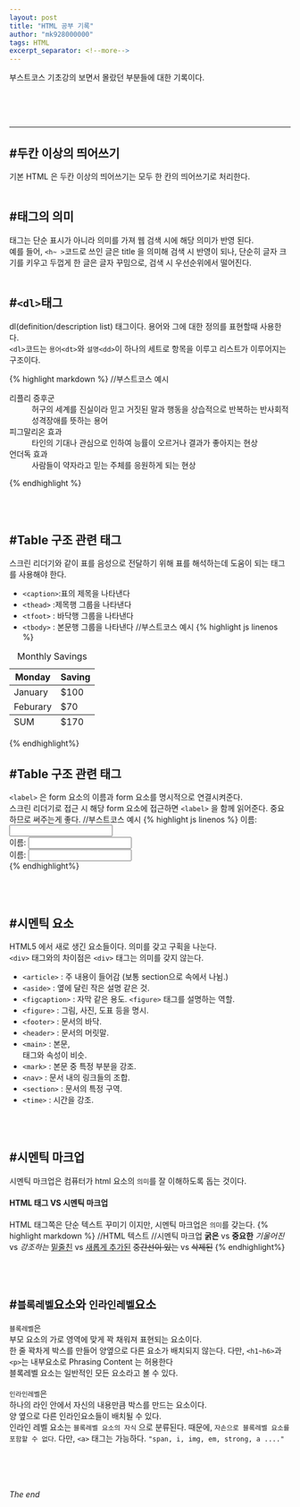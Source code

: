 ```yaml
---
layout: post
title: "HTML 공부 기록"
author: "mk928000000"
tags: HTML
excerpt_separator: <!--more-->
---
```



부스트코스 기초강의 보면서 몰랐던 부분들에 대한 기록이다.
<!--more-->
<br><br><br>
<hr>

## #두칸 이상의 띄어쓰기
기본 HTML 은 두칸 이상의 띄어쓰기는 모두 한 칸의 띄어쓰기로 처리한다.
<br><br>

## #태그의 의미
태그는 단순 표시가 아니라 의미를 가져 웹 검색 시에 해당 의미가 반영 된다.<br>
예를 들어, `<h~ >`코드로 쓰인 글은 title 을 의미해 검색 시 반영이 되나, 단순히 글자 크기를 키우고 두껍게 한 글은 글자 꾸밈으로, 
검색 시 우선순위에서 떨어진다. 
<br><br>

## #`<dl>`태그
dl(definition/description list) 태그이다. 용어와 그에 대한 정의를 표현할때 사용한다.<br>
`<dl>`코드는 `용어<dt>`와 `설명<dd>`이 하나의 세트로 항목을 이루고 리스트가 이루어지는 구조이다. <br>

{% highlight markdown %}
//부스트코스 예시
    <dl>
        <dt>리플리 증후군</dt>
        <dd>허구의 세계를 진실이라 믿고 거짓된 말과 행동을 상습적으로 반복하는 반사회적 성격장애를 뜻하는 용어</dd>
        <dt>피그말리온 효과</dt>
        <dd>타인의 기대나 관심으로 인하여 능률이 오르거나 결과가 좋아지는 현상</dd>
        <dt>언더독 효과</dt>
        <dd>사람들이 약자라고 믿는 주체를 응원하게 되는 현상</dd>
    </dl>
{% endhighlight %}

<br><br>

## #Table 구조 관련 태그
스크린 리더기와 같이 표를 음성으로 전달하기 위해 표를 해석하는데 도움이 되는 태그를 사용해야 한다.
* `<caption>`:표의 제목을 나타낸다
* `<thead>`  :제목행 그룹을 나타낸다
* `<tfoot>`  : 바닥행 그룹을 나타낸다
* `<tbody>`  : 본문행 그룹을 나타낸다
//부스트코스 예시
{% highlight js linenos %}
<table>
    <caption>Monthly Savings</caption>
    <thead>
        <tr>
            <th>Monday</th>
            <th>Saving</th>
        </tr>
    </thead>
    <tbody>
        <tr>
            <td>January</td>
            <td>$100</td>
        </tr>
        <tr>
            <td>Feburary</td>
            <td>$70</td>
        </tr>
    </tbody>
    <tfoot>
        <tr>
            <td>SUM</td>
            <td>$170</td>
        </tr>
    </tfoot>
</table>
{% endhighlight%}

<br>

## #Table 구조 관련 태그
`<label>` 은 form 요소의 이름과 form 요소를 명시적으로 연결시켜준다. <br>
스크린 리더기로 접근 시 해당 form 요소에 접근하면 `<label>` 을 함께 읽어준다. 중요하므로 써주는게 좋다.
//부스트코스 예시
{% highlight js linenos %}
    <label for="name">이름</label>: <input type="text" id="name"><br>
    <label for="nickname">이름</label>: <input type="text" id="nickname"><br>
    <label for="address">이름</label>: <input type="text" id="address"><br>
{% endhighlight%}


<br><br>

## #시멘틱 요소
HTML5 에서 새로 생긴 요소들이다. 의미를 갖고 구획을 나눈다.<br>
`<div>` 태그와의 차이점은 `<div>` 태그는 의미를 갖지 않는다. <br>
* `<article>`    : 주 내용이 들어감 (보통 section으로 속에서 나뉨.)
* `<aside>`      : 옆에 달린 작은 설명 같은 것.
* `<figcaption>` : 자막 같은 용도. `<figure>` 태그를 설명하는 역할.
* `<figure>`     : 그림, 사진, 도표 등을 명시.
* `<footer>`     : 문서의 바닥.
* `<header>`     : 문서의 머릿말.
* `<main>`       : 본문, <article> 태그와 속성이 비슷.
* `<mark>`       : 본문 중 특정 부분을 강조.
* `<nav>`        : 문서 내의 링크들의 조합. 
* `<section>`    : 문서의 특정 구역.
* `<time>`       : 시간을 강조. 

<br><br>

## #시멘틱 마크업
시멘틱 마크업은 컴퓨터가 html 요소의 `의미`를 잘 이해하도록 돕는 것이다.
<br>
#### HTML 태그 VS 시멘틱 마크업
HTML 태그쪽은 단순 텍스트 꾸미기 이지만, 시멘틱 마크업은 `의미`를 갖는다.
{% highlight markdown %}
//HTML 텍스트               //시멘틱 마크업
<b>굵은</b>           vs    <strong>중요한</strong>
<i>기울어진</i>        vs   <em>강조하는</em>
<u>밑줄친</u>         vs    <ins>새롭게 추가된</ins>
<s>중간선이 있는</s>   vs    <del>삭제된</del>
{% endhighlight%}

<br><br>

## #`블록레벨`요소와 `인라인레벨`요소
`블록레벨`은 <br> 
부모 요소의 가로 영역에 맞게 꽉 채워져 표현되는 요소이다. <br>
한 줄 꽉차게 박스를 만들어 양옆으로 다른 요소가 배치되지 않는다. 다만, `<h1~h6>`과 `<p>`는 내부요소로 Phrasing Content 는 허용한다  <br>
블록레벨 요소는 일반적인 모든 요소라고 볼 수 있다.
<br><br>
`인라인레벨`은 <br> 
하나의 라인 안에서 자신의 내용만큼 박스를 만드는 요소이다.<br>
양 옆으로 다른 인라인요소들이 배치될 수 있다. <br>
인라인 레벨 요소는 `블록레벨 요소의 자식` 으로 분류된다. 때문에, `자손으로 블록레벨 요소를 포함할 수 없다`. 다만, `<a>` 태그는 가능하다.
 `"span, i, img, em, strong, a ...."`
<br><br>

<br><br><br>
_The end_
